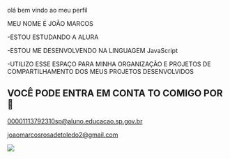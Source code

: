 olá bem vindo ao meu perfil 

MEU NOME É JOÃO MARCOS 

-ESTOU ESTUDANDO A ALURA

-ESTOU ME DESENVOLVENDO NA LINGUAGEM JavaScript

-UTILIZO ESSE ESPAÇO PARA MINHA ORGANIZAÇÃO E PROJETOS DE COMPARTILHAMENTO DOS MEUS PROJETOS DESENVOLVIDOS

## VOCÊ PODE ENTRA EM CONTA TO COMIGO POR 📧
00001113792310sp@aluno.educacao.sp.gov.br

joaomarcosrosadetoledo2@gmail.com

![](https://media1.tenor.com/m/3wen1lf5mK8AAAAC/dragon-ball-z-goku.gif)
